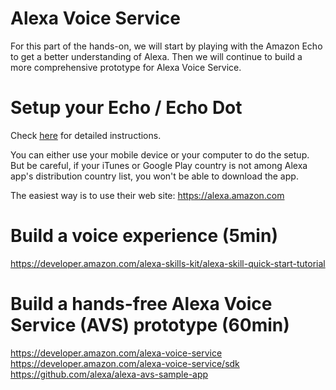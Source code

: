 Alexa Voice Service
===================

For this part of the hands-on, we will start by playing with the Amazon Echo to
get a better understanding of Alexa. Then we will continue to build a more comprehensive
prototype for Alexa Voice Service.

# Setup your Echo / Echo Dot

Check [here](https://www.amazon.com/gp/help/customer/display.html?nodeId=201994280)
for detailed instructions. 

You can either use your mobile device or your computer to do the setup. But be
careful, if your iTunes or Google Play country is not among Alexa app's distribution
country list, you won't be able to download the app.

The easiest way is to use their web site: https://alexa.amazon.com

# Build a voice experience (5min)

https://developer.amazon.com/alexa-skills-kit/alexa-skill-quick-start-tutorial

# Build a hands-free Alexa Voice Service (AVS) prototype (60min)

https://developer.amazon.com/alexa-voice-service
https://developer.amazon.com/alexa-voice-service/sdk
https://github.com/alexa/alexa-avs-sample-app